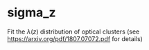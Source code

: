 # sigma_z
Fit the $`\lambda(z)`$ distribution of optical clusters (see https://arxiv.org/pdf/1807.07072.pdf for details) 
